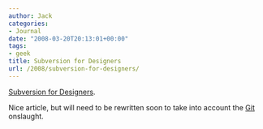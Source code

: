 ```yaml
---
author: Jack
categories:
- Journal
date: "2008-03-20T20:13:01+00:00"
tags:
- geek
title: Subversion for Designers
url: /2008/subversion-for-designers/
---
```


[Subversion for Designers][1].

Nice article, but will need to be rewritten soon to take into account the [Git][2] onslaught.

 [1]: http://www.thinkvitamin.com/features/design/subversion-for-designers
 [2]: http://git.or.cz/
